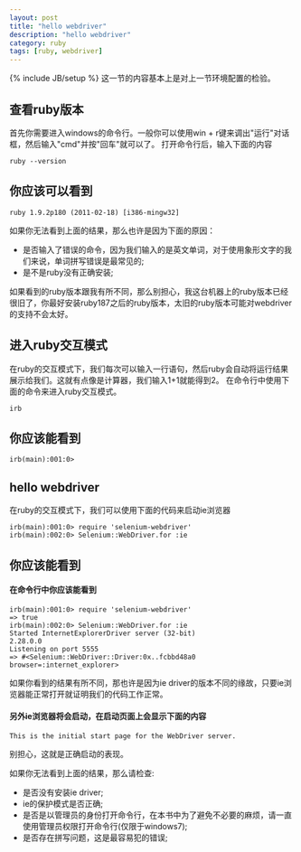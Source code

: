 ```yaml
---
layout: post
title: "hello webdriver"
description: "hello webdriver"
category: ruby
tags: [ruby, webdriver]
---
```

{% include JB/setup %}
这一节的内容基本上是对上一节环境配置的检验。

查看ruby版本
--------------

首先你需要进入windows的命令行。一般你可以使用win + r键来调出"运行"对话框，然后输入"cmd"并按"回车"就可以了。
打开命令行后，输入下面的内容

	ruby --version

你应该可以看到
-------------

	ruby 1.9.2p180 (2011-02-18) [i386-mingw32]

如果你无法看到上面的结果，那么也许是因为下面的原因：

*	是否输入了错误的命令，因为我们输入的是英文单词，对于使用象形文字的我们来说，单词拼写错误是最常见的;
*	是不是ruby没有正确安装;

如果看到的ruby版本跟我有所不同，那么别担心，我这台机器上的ruby版本已经很旧了，你最好安装ruby187之后的ruby版本，太旧的ruby版本可能对webdriver的支持不会太好。

进入ruby交互模式
------------------
在ruby的交互模式下，我们每次可以输入一行语句，然后ruby会自动将运行结果展示给我们。这就有点像是计算器，我们输入1+1就能得到2。
在命令行中使用下面的命令来进入ruby交互模式。

	irb	

你应该能看到
------------

	irb(main):001:0>

hello webdriver
---------------

在ruby的交互模式下，我们可以使用下面的代码来启动ie浏览器

	irb(main):001:0> require 'selenium-webdriver'
	irb(main):002:0> Selenium::WebDriver.for :ie

你应该能看到
------------
#### 在命令行中你应该能看到

	irb(main):001:0> require 'selenium-webdriver'
	=> true
	irb(main):002:0> Selenium::WebDriver.for :ie
	Started InternetExplorerDriver server (32-bit)
	2.28.0.0
	Listening on port 5555
	=> #<Selenium::WebDriver::Driver:0x..fcbbd48a0 browser=:internet_explorer>

如果你看到的结果有所不同，那也许是因为ie driver的版本不同的缘故，只要ie浏览器能正常打开就证明我们的代码工作正常。

#### 另外ie浏览器将会启动，在启动页面上会显示下面的内容

	This is the initial start page for the WebDriver server.

别担心，这就是正确启动的表现。

如果你无法看到上面的结果，那么请检查:

*	是否没有安装ie driver;
*	ie的保护模式是否正确;
*	是否是以管理员的身份打开命令行，在本书中为了避免不必要的麻烦，请一直使用管理员权限打开命令行(仅限于windows7);
*	是否存在拼写问题，这是最容易犯的错误;
